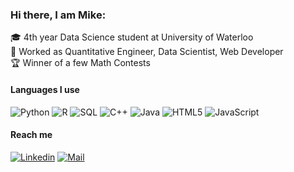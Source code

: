 ### Hi there, I am Mike:


🎓 4th year Data Science student at University of Waterloo  
🔖 Worked as Quantitative Engineer, Data Scientist, Web Developer  
🏆 Winner of a few Math Contests  

#### Languages I use

![Python](https://img.shields.io/badge/-Python-000000?style=flat&logo=python)
![R](https://img.shields.io/badge/-R-000000?style=flat&logo=R)
![SQL](https://img.shields.io/badge/-SQL-000000?style=flat&logo=postgresql)
![C++](https://img.shields.io/badge/-C++-000000?style=flat&logo=c%2B%2B)
![Java](https://img.shields.io/badge/-Java-000000?style=flat&logo=java)
![HTML5](https://img.shields.io/badge/-HTML5-000000?style=flat&logo=html5)
![JavaScript](https://img.shields.io/badge/-JavaScript-000000?style=flat&logo=javascript)

#### Reach me  
[![Linkedin](https://img.shields.io/badge/-Mike%20Zhang-blue?style=flat-square&logo=linkedin&logoColor=white&link=https://www.linkedin.com/in/ting-wei-zhang-0979b4136/)](https://www.linkedin.com/in/ting-wei-zhang-0979b4136/)
[![Mail](https://img.shields.io/badge/-tingwei758@hotmail.com-gray?style=flat-square&logo=gmail&logoColor=red)](mailto:tingwei758@hotmail.com)





<!--
**tingwei758/tingwei758** is a ✨ _special_ ✨ repository because its `README.md` (this file) appears on your GitHub profile.

Here are some ideas to get you started:

- 🔭 I’m currently working on ...
- 🌱 I’m currently learning ...
- 👯 I’m looking to collaborate on ...
- 🤔 I’m looking for help with ...
- 💬 Ask me about ...
- 📫 How to reach me: ...
- 😄 Pronouns: ...
- ⚡ Fun fact: ...
-->


<!--

[![Anurag's github stats](https://github-readme-stats.vercel.app/api?username=tingwei758)](https://github.com/anuraghazra/github-readme-stats)

-->
